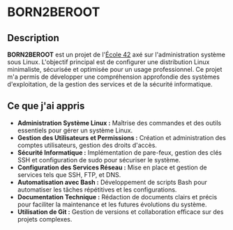 # BORN2BEROOT

## Description

**BORN2BEROOT** est un projet de l'[École 42](https://www.42.fr/) axé sur l'administration système sous Linux. L'objectif principal est de configurer une distribution Linux minimaliste, sécurisée et optimisée pour un usage professionnel. Ce projet m'a permis de développer une compréhension approfondie des systèmes d'exploitation, de la gestion des services et de la sécurité informatique.

## Ce que j'ai appris

- **Administration Système Linux :** Maîtrise des commandes et des outils essentiels pour gérer un système Linux.
- **Gestion des Utilisateurs et Permissions :** Création et administration des comptes utilisateurs, gestion des droits d'accès.
- **Sécurité Informatique :** Implémentation de pare-feux, gestion des clés SSH et configuration de sudo pour sécuriser le système.
- **Configuration des Services Réseau :** Mise en place et gestion de services tels que SSH, FTP, et DNS.
- **Automatisation avec Bash :** Développement de scripts Bash pour automatiser les tâches répétitives et les configurations.
- **Documentation Technique :** Rédaction de documents clairs et précis pour faciliter la maintenance et les futures évolutions du système.
- **Utilisation de Git :** Gestion de versions et collaboration efficace sur des projets complexes.
